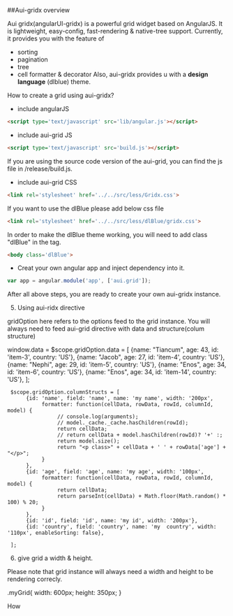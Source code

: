##Aui-gridx overview

Aui gridx(angularUI-gridx) is a powerful grid widget based on AngularJS. It is lightweight, easy-config, fast-rendering & native-tree support. Currently, it provides you with the feature of 
 * sorting
 * pagination
 * tree
 * cell formatter & decorator
 Also, aui-gridx provides u with a **design language** (dlblue) theme.      


How to create a grid using aui-gridx?

* include angularJS
```HTML
<script type='text/javascript' src='lib/angular.js'></script>
```
* include aui-grid JS
```HTML
<script type='text/javascript' src='build.js'></script>
```
If you are using the source code version of the aui-grid, you can find the js file in /release/build.js. 

* include aui-grid CSS
```HTML
<link rel='stylesheet' href='../../src/less/Gridx.css'>
```

If you want to use the dlBlue please add below css file
```HTML
<link rel='stylesheet' href='../../src/less/dlBlue/gridx.css'>
```
In order to make the dlBlue theme working, you will need to add class "dlBlue" in the <body> tag.
```HTML
<body class='dlBlue'>
```

* Creat your own angular app and inject dependency into it.
```js
var app = angular.module('app', ['aui.grid']);
```
After all above steps, you are ready to create your own aui-gridx instance.

5. Using aui-ridx directive
     <div aui-grid='gridOption'></div>

gridOption here refers to the options feed to the grid instance. You will always need to feed aui-grid directive with data and structure(colum structure)

window.data = $scope.gridOption.data = [
          {name: "Tiancum", age: 43, id: 'item-3', country: 'US'},
          {name: "Jacob", age: 27, id: 'item-4', country: 'US'},
          {name: "Nephi", age: 29, id: 'item-5', country: 'US'},
          {name: "Enos", age: 34, id: 'item-6', country: 'US'},
          {name: "Enos", age: 34, id: 'item-14', country: 'US'},
     ];

     $scope.gridOption.columnStructs = [
          {id: 'name', field: 'name', name: 'my name', width: '200px',
               formatter: function(cellData, rowData, rowId, columnId, model) {
                    // console.log(arguments);
                    // model._cache._cache.hasChildren(rowId);
                    return cellData;
                    // return cellData + model.hasChildren(rowId)? '+' :;
                    return model.size();
                    return "<p class>" + cellData + ' ' + rowData['age'] + "</p>";
               }
          },
          {id: 'age', field: 'age', name: 'my age', width: '100px',
               formatter: function(cellData, rowData, rowId, columnId, model) {
                    return cellData;
                    return parseInt(cellData) + Math.floor(Math.random() * 100) % 20;
               }
          },
          {id: 'id', field: 'id', name: 'my id', width: '200px'},
          {id: 'country', field: 'country', name: 'my  country', width: '110px', enableSorting: false},
       
     ];


6. give grid a width & height.

Please note that grid instance will always need a width and height to be rendering correcly.

.myGrid{
     width: 600px;
     height: 350px;
}

How 


